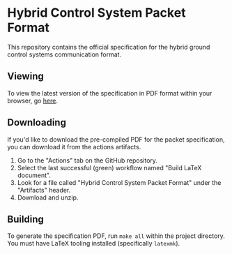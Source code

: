 # Hybrid Control System Packet Format

This repository contains the official specification for the hybrid ground control systems communication format.

## Viewing

To view the latest version of the specification in PDF format within your browser, go [here][spec-pdf].

## Downloading

If you'd like to download the pre-compiled PDF for the packet specification, you can download it from the actions
artifacts.

1. Go to the "Actions" tab on the GitHub repository.
2. Select the last successful (green) workflow named "Build LaTeX document".
3. Look for a file called "Hybrid Control System Packet Format" under the "Artifacts" header.
4. Download and unzip.

## Building

To generate the specification PDF, run `make all` within the project directory. You must have LaTeX tooling installed
(specifically `latexmk`).


<!--Links-->

[spec-pdf]: https://github.com/CarletonURocketry/hybrid-comm-format/blob/gh-pages/spec.pdf
